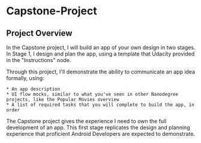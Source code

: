 # Capstone-Project

## Project Overview

In the Capstone project, I will build an app of your own design in two stages. In Stage 1, I design and plan the app, using a template that Udacity provided in the "Instructions" node.

Through this project, I'll demonstrate the ability to communicate an app idea formally, using:

    * An app description
    * UI flow mocks, similar to what you've seen in other Nanodegree projects, like the Popular Movies overview
    * A list of required tasks that you will complete to build the app, in order

The Capstone project gives the experience I need to own the full development of an app. This first stage replicates the design and planning experience that proficient Android Developers are expected to demonstrate.
